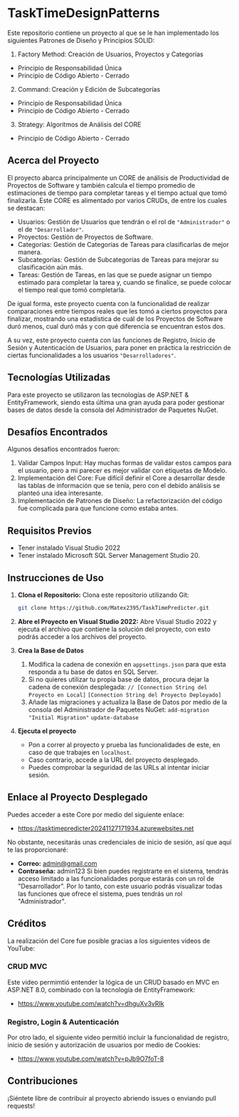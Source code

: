   # TaskTimeDesignPatterns

Este repositorio contiene un proyecto al que se le han implementado los siguientes Patrones de Diseño y Principios SOLID:
1. Factory Method: Creación de Usuarios, Proyectos y Categorías
- Principio de Responsabilidad Única
- Principio de Código Abierto - Cerrado
2. Command: Creación y Edición de Subcategorías
- Principio de Responsabilidad Única
- Principio de Código Abierto - Cerrado
3. Strategy: Algoritmos de Análisis del CORE
- Principio de Código Abierto - Cerrado

## Acerca del Proyecto

El proyecto abarca principalmente un CORE de análisis de Productividad de Proyectos de Software y también 
calcula el tiempo promedio de estimaciones de tiempo para completar tareas y el tiempo actual que tomó finalizarla. 
Este CORE es alimentado por varios CRUDs, de entre los cuales se destacan:
- Usuarios: Gestión de Usuarios que tendrán o el rol de ```"Administrador"``` o el de ```"Desarrollador"```.
- Proyectos: Gestión de Proyectos de Software.
- Categorías: Gestión de Categorías de Tareas para clasificarlas de mejor manera.
- Subcategorías: Gestión de Subcategorías de Tareas para mejorar su clasificación aún más.
- Tareas: Gestión de Tareas, en las que se puede asignar un tiempo estimado para completar la tarea y, cuando se finalice, se puede colocar el tiempo real que tomó completarla.

De igual forma, este proyecto cuenta con la funcionalidad de realizar comparaciones entre tiempos reales que les tomó a ciertos proyectos para finalizar, mostrando una 
estadística de cuál de los Proyectos de Software duró menos, cual duró más y con qué diferencia se encuentran estos dos.

A su vez, este proyecto cuenta con las funciones de Registro, Inicio de Sesión y Autenticación de Usuarios, para poner
en práctica la restricción de ciertas funcionalidades a los usuarios ```"Desarrolladores"```.

## Tecnologías Utilizadas
Para este proyecto se utilizaron las tecnologías de ASP.NET & EntityFramework, siendo esta última una gran 
ayuda para poder gestionar bases de datos desde la consola del Administrador de Paquetes NuGet. 

## Desafíos Encontrados
Algunos desafíos encontrados fueron:
1. Validar Campos Input: Hay muchas formas de validar estos campos para el usuario, pero a mi parecer es mejor validar con etiquetas de Modelo.
2. Implementación del Core: Fue difícil definir el Core a desarrollar desde las tablas de información que se tenía, pero con el debido análisis se planteó una idea interesante.
3. Implementación de Patrones de Diseño: La refactorización del código fue complicada para que funcione como estaba antes.

## Requisitos Previos

- Tener instalado Visual Studio 2022
- Tener instalado Microsoft SQL Server Management Studio 20.

## Instrucciones de Uso

1. **Clona el Repositorio:** Clona este repositorio utilizando Git:

    ```bash
    git clone https://github.com/Matex2395/TaskTimePredicter.git
    ```

2. **Abre el Proyecto en Visual Studio 2022:** Abre Visual Studio 2022 y ejecuta el archivo que contiene la solución del proyecto, con esto podrás acceder a los archivos del proyecto.

3. **Crea la Base de Datos**

   1. Modifica la cadena de conexión en ```appsettings.json``` para que esta responda a tu base de datos en SQL Server.
   2. Si no quieres utilizar tu propia base de datos, procura dejar la cadena de conexión desplegada:
     ```// [Connection String del Proyecto en Local]```
     ```[Connection String del Proyecto Deployado]```
   3. Añade las migraciones y actualiza la Base de Datos por medio de la consola del Administrador de Paquetes NuGet:
     ```add-migration "Initial Migration"```
     ```update-database```

4. **Ejecuta el proyecto**

   - Pon a correr al proyecto y prueba las funcionalidades de este, en caso de que trabajes en ```localhost```.
   - Caso contrario, accede a la URL del proyecto desplegado.
   - Puedes comprobar la seguridad de las URLs al intentar iniciar sesión.

## Enlace al Proyecto Desplegado
Puedes acceder a este Core por medio del siguiente enlace:
- https://tasktimepredicter20241127171934.azurewebsites.net

No obstante, necesitarás unas credenciales de inicio de sesión, así que aquí te las proporcionaré:
- **Correo:** admin@gmail.com
- **Contraseña:** admin123
Si bien puedes registrarte en el sistema, tendrás acceso limitado a las funcionalidades porque estarás con un rol de "Desarrollador". Por lo tanto,
con este usuario podrás visualizar todas las funciones que ofrece el sistema, pues tendrás un rol "Administrador". 

## Créditos
La realización del Core fue posible gracias a los siguientes videos de YouTube:

### CRUD MVC
Este video permimtió entender la lógica de un CRUD basado en MVC en ASP.NET 8.0, combinado con la tecnología de EntityFramework:
- https://www.youtube.com/watch?v=dhguXv3vRIk

### Registro, Login & Autenticación
Por otro lado, el siguiente video permitió incluir la funcionalidad de registro, inicio de sesión y autorización de usuarios por medio de Cookies:
- https://www.youtube.com/watch?v=pJb9O7foT-8

## Contribuciones

¡Siéntete libre de contribuir al proyecto abriendo issues o enviando pull requests!
